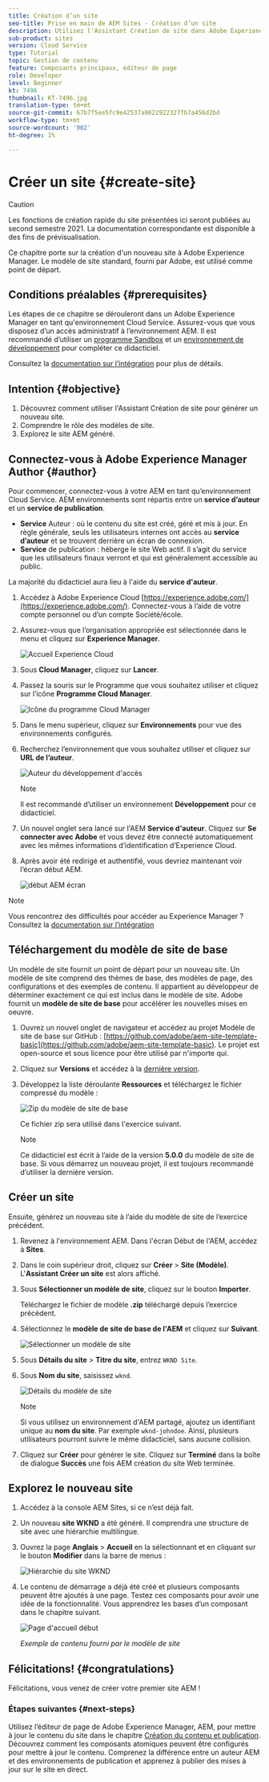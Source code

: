 ```yaml
---
title: Création d’un site
seo-title: Prise en main de AEM Sites - Création d’un site
description: Utilisez l'Assistant Création de site dans Adobe Experience Manager, AEM, pour générer un nouveau site Web. Le modèle de site standard fourni par Adobe est utilisé comme point de départ pour le nouveau site.
sub-product: sites
version: Cloud Service
type: Tutorial
topic: Gestion de contenu
feature: Composants principaux, éditeur de page
role: Developer
level: Beginner
kt: 7496
thumbnail: KT-7496.jpg
translation-type: tm+mt
source-git-commit: 67b7f5ee5fc9e42537a9622922327fb7a456d2bd
workflow-type: tm+mt
source-wordcount: '902'
ht-degree: 1%

---
```



# Créer un site {#create-site}

>[!CAUTION]
>
> Les fonctions de création rapide du site présentées ici seront publiées au second semestre 2021. La documentation correspondante est disponible à des fins de prévisualisation.

Ce chapitre porte sur la création d&#39;un nouveau site à Adobe Experience Manager. Le modèle de site standard, fourni par Adobe, est utilisé comme point de départ.

## Conditions préalables {#prerequisites}

Les étapes de ce chapitre se dérouleront dans un Adobe Experience Manager en tant qu&#39;environnement Cloud Service. Assurez-vous que vous disposez d’un accès administratif à l’environnement AEM. Il est recommandé d’utiliser un [programme Sandbox](https://experienceleague.adobe.com/docs/experience-manager-cloud-service/onboarding/getting-access/sandbox-programs/introduction-sandbox-programs.html) et un [environnement de développement](https://experienceleague.adobe.com/docs/experience-manager-cloud-service/implementing/using-cloud-manager/manage-environments.html?lang=fr) pour compléter ce didacticiel.

Consultez la [documentation sur l’intégration](https://experienceleague.adobe.com/docs/experience-manager-cloud-service/onboarding/home.html) pour plus de détails.

## Intention {#objective}

1. Découvrez comment utiliser l&#39;Assistant Création de site pour générer un nouveau site.
1. Comprendre le rôle des modèles de site.
1. Explorez le site AEM généré.

## Connectez-vous à Adobe Experience Manager Author {#author}

Pour commencer, connectez-vous à votre AEM en tant qu’environnement Cloud Service. AEM environnements sont répartis entre un **service d’auteur** et un **service de publication**.

* **Service**  Auteur : où le contenu du site est créé, géré et mis à jour. En règle générale, seuls les utilisateurs internes ont accès au **service d’auteur** et se trouvent derrière un écran de connexion.
* **Service**  de publication : héberge le site Web actif. Il s’agit du service que les utilisateurs finaux verront et qui est généralement accessible au public.

La majorité du didacticiel aura lieu à l&#39;aide du **service d&#39;auteur**.

1. Accédez à Adobe Experience Cloud [https://experience.adobe.com/](https://experience.adobe.com/). Connectez-vous à l’aide de votre compte personnel ou d’un compte Société/école.
1. Assurez-vous que l’organisation appropriée est sélectionnée dans le menu et cliquez sur **Experience Manager**.

   ![Accueil Experience Cloud](assets/create-site/experience-cloud-home-screen.png)

1. Sous **Cloud Manager**, cliquez sur **Lancer**.
1. Passez la souris sur le Programme que vous souhaitez utiliser et cliquez sur l’icône **Programme Cloud Manager**.

   ![Icône du programme Cloud Manager](assets/create-site/cloud-manager-program-icon.png)

1. Dans le menu supérieur, cliquez sur **Environnements** pour vue des environnements configurés.

1. Recherchez l’environnement que vous souhaitez utiliser et cliquez sur **URL de l’auteur**.

   ![Auteur du développement d&#39;accès](assets/create-site/access-dev-environment.png)

   >[!NOTE]
   >
   >Il est recommandé d’utiliser un environnement **Développement** pour ce didacticiel.

1. Un nouvel onglet sera lancé sur l&#39;AEM **Service d&#39;auteur**. Cliquez sur **Se connecter avec Adobe** et vous devez être connecté automatiquement avec les mêmes informations d’identification d’Experience Cloud.

1. Après avoir été redirigé et authentifié, vous devriez maintenant voir l’écran début AEM.

   ![début AEM écran](assets/create-site/aem-start-screen.png)

>[!NOTE]
>
> Vous rencontrez des difficultés pour accéder au Experience Manager ? Consultez la [documentation sur l’intégration](https://experienceleague.adobe.com/docs/experience-manager-cloud-service/onboarding/home.html)

## Téléchargement du modèle de site de base

Un modèle de site fournit un point de départ pour un nouveau site. Un modèle de site comprend des thèmes de base, des modèles de page, des configurations et des exemples de contenu. Il appartient au développeur de déterminer exactement ce qui est inclus dans le modèle de site. Adobe fournit un **modèle de site de base** pour accélérer les nouvelles mises en oeuvre.

1. Ouvrez un nouvel onglet de navigateur et accédez au projet Modèle de site de base sur GitHub : [https://github.com/adobe/aem-site-template-basic](https://github.com/adobe/aem-site-template-basic). Le projet est open-source et sous licence pour être utilisé par n&#39;importe qui.
1. Cliquez sur **Versions** et accédez à la [dernière version](https://github.com/adobe/aem-site-template-basic/releases/latest).
1. Développez la liste déroulante **Ressources** et téléchargez le fichier compressé du modèle :

   ![Zip du modèle de site de base](assets/create-site/template-basic-zip-file.png)

   Ce fichier zip sera utilisé dans l&#39;exercice suivant.

   >[!NOTE]
   >
   > Ce didacticiel est écrit à l’aide de la version **5.0.0** du modèle de site de base. Si vous démarrez un nouveau projet, il est toujours recommandé d’utiliser la dernière version.

## Créer un site

Ensuite, générez un nouveau site à l’aide du modèle de site de l’exercice précédent.

1. Revenez à l&#39;environnement AEM. Dans l&#39;écran Début de l&#39;AEM, accédez à **Sites**.
1. Dans le coin supérieur droit, cliquez sur **Créer** > **Site (Modèle)**. L&#39;**Assistant Créer un site** est alors affiché.
1. Sous **Sélectionner un modèle de site**, cliquez sur le bouton **Importer**.

   Téléchargez le fichier de modèle **.zip** téléchargé depuis l’exercice précédent.

1. Sélectionnez le **modèle de site de base de l&#39;AEM** et cliquez sur **Suivant**.

   ![Sélectionner un modèle de site](assets/create-site/select-site-template.png)

1. Sous **Détails du site** > **Titre du site**, entrez `WKND Site`.
1. Sous **Nom du site**, saisissez `wknd`.

   ![Détails du modèle de site](assets/create-site/site-template-details.png)

   >[!NOTE]
   >
   > Si vous utilisez un environnement d&#39;AEM partagé, ajoutez un identifiant unique au **nom du site**. Par exemple `wknd-johndoe`. Ainsi, plusieurs utilisateurs pourront suivre le même didacticiel, sans aucune collision.

1. Cliquez sur **Créer** pour générer le site. Cliquez sur **Terminé** dans la boîte de dialogue **Succès** une fois AEM création du site Web terminée.

## Explorez le nouveau site

1. Accédez à la console AEM Sites, si ce n’est déjà fait.
1. Un nouveau **site WKND** a été généré. Il comprendra une structure de site avec une hiérarchie multilingue.
1. Ouvrez la page **Anglais** > **Accueil** en la sélectionnant et en cliquant sur le bouton **Modifier** dans la barre de menus :

   ![Hiérarchie du site WKND](assets/create-site/wknd-site-starter-hierarchy.png)

1. Le contenu de démarrage a déjà été créé et plusieurs composants peuvent être ajoutés à une page. Testez ces composants pour avoir une idée de la fonctionnalité. Vous apprendrez les bases d’un composant dans le chapitre suivant.

   ![Page d&#39;accueil début](assets/create-site/start-home-page.png)

   *Exemple de contenu fourni par le modèle de site*

## Félicitations! {#congratulations}

Félicitations, vous venez de créer votre premier site AEM !

### Étapes suivantes {#next-steps}

Utilisez l’éditeur de page de Adobe Experience Manager, AEM, pour mettre à jour le contenu du site dans le chapitre [Création du contenu et publication](author-content-publish.md). Découvrez comment les composants atomiques peuvent être configurés pour mettre à jour le contenu. Comprenez la différence entre un auteur AEM et des environnements de publication et apprenez à publier des mises à jour sur le site en direct.

